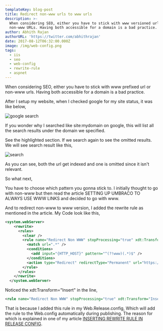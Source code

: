 ```yaml
---
templateKey: blog-post
title: Redirect non-www urls to www urls
description: >-
  When considering SEO, either you have to stick with www versioned url or
  non-www URLs. Having both accessible for a domain is a bad practice.
author: Abhith Rajan
authorURL: 'https://twitter.com/abhithrajan'
date: 2017-08-12T06:32:00.000Z
image: /img/web-config.png
tags:
  - iis
  - seo
  - web-config
  - rewrite-rule
  - aspnet
---
```


When considering SEO, either you have to stick with www prefixed url or non-www urls. Having both accessible for a domain is a bad practice.

After I setup my website, when I checked google for my site status, it was like below,

![google search](/img/blog_redirect-non-www-urls-to-www-urls_search.png)

If you wonder why I searched like site:mydomain on google, this will list all the search results under the domain we specified.

See the highlighted section. If we search again to see the omitted results. We will see search result like this,

![search](/img/blog_redirect-non-www-urls-to-www-urls_www-error.png)

As you can see, both the url get indexed and one is omitted since it isn't relevant.

So what next,

You have to choose which pattern you gonna stick to. I initially thought to go with non-www but then read the article SETTING UP UMBRACO TO ALWAYS USE WWW LINKS and decided to go with www. 

And to redirect non-www to www version, I added the rewrite rule as mentioned in the article. My Code look like this,

```xml
<system.webServer>
    <rewrite>
      <rules>
        <clear />
        <rule name="Redirect Non WWW" stopProcessing="true" xdt:Transform="Insert">
          <match url=".*" />
          <conditions>
            <add input="{HTTP_HOST}" pattern="^(?!www)(.*)$" />
          </conditions>
          <action type="Redirect" redirectType="Permanent" url="https://www.{C:1}/{R:0}" />
        </rule>
      </rules>
    </rewrite>
  </system.webServer>
```

 Noticed the xdt:Transform="Insert" in the line,

```xml
<rule name="Redirect Non WWW" stopProcessing="true" xdt:Transform="Insert">
```

That is because I added this rule in my Web.Release.config, Which will add the rule to the Web.config automatically during publishing. The reason for which is explained in one of my article [INSERTING REWRITE RULE IN RELEASE CONFIG](/blog/inserting-rewrite-rule-in-release-config).